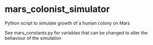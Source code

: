 # mars_colonist_simulator
Python script to simulate growth of a human colony on Mars

See mars_constants.py for variables that can be changed to alter the behaviour of the simulation
